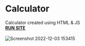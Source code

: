 # Calculator
Calculator created using HTML &amp; JS
<br>
<a href="https://4d4r5h.github.io/Calculator/index.html"><b>RUN SITE</b></a>
<br>
<br>
![Screenshot 2022-12-03 153415](https://user-images.githubusercontent.com/46349391/205435428-dc754f6c-6ae3-45be-b2b0-953c9fad8244.png)
